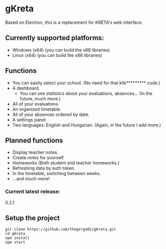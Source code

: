 # gKreta
Based on Electron, this is a replacement for KRÉTA's web interface.

## Currently supported platforms:
* Windows (x64) (you can build the x86 libraries)
* Linux (x64) (you can build the x86 libraries)

## Functions
* You can easily select your school. (No need for that klik********* code.)
* A dashboard.
  * You can see statistics about your evaluations, absences... (In the future, much more.)
* All of your evaluations. 
* An organized timetable.
* All of your absences ordered by date.
* A settings panel.
* Two languages: English and Hungarian. (Again, in the future I add more.)

## Planned functions
* Display teacher notes.
* Create notes for yourself.
* Homeworks (Both student and teacher homeworks.)
* Refreshing data by auth token.
* In the timetable, switching between weeks.
* ...and much more!

### Current latest release:
0.2.1

## Setup the project
```
git clone https://github.com/thegergo02/gKreta.git
cd gKreta
npm install
npm start
```
